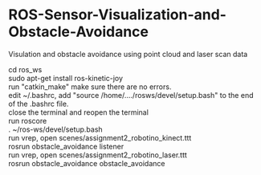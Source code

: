 # ROS-Sensor-Visualization-and-Obstacle-Avoidance
Visulation and obstacle avoidance using point cloud and laser scan data

cd ros_ws   
sudo apt-get install ros-kinetic-joy  
run "catkin_make" make sure there are no errors.  
edit ~/.bashrc, add "source /home/..../rosws/devel/setup.bash" to the end of the .bashrc file.  
close the terminal and reopen the terminal  
run roscore  
. ~/ros-ws/devel/setup.bash  
run vrep, open scenes/assignment2_robotino_kinect.ttt  
rosrun obstacle_avoidance listener    
run vrep, open scenes/assignment2_robotino_laser.ttt  
rosrun obstacle_avoidance obstacle_avoidance   
